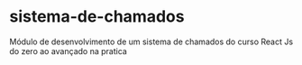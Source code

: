 # sistema-de-chamados
Módulo de desenvolvimento de um sistema de chamados do curso  React Js do zero ao avançado na pratica
